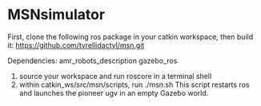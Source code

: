 # MSNsimulator
 
First, clone the following ros package in your catkin workspace, then build it:
https://github.com/tyrellidactyl/msn.git

Dependencies:
amr_robots_description
gazebo_ros

1) source your workspace and run roscore in a terminal shell
2) within catkin_ws/src/msn/scripts, run ./msn.sh
This script restarts ros and launches the pioneer ugv in an empty Gazebo world.